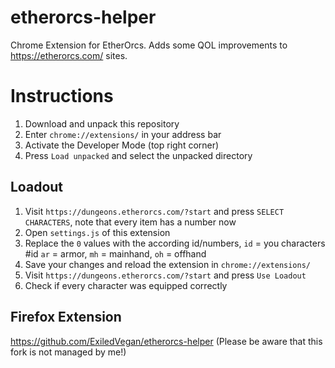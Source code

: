 # etherorcs-helper
Chrome Extension for EtherOrcs. Adds some QOL improvements to https://etherorcs.com/ sites.

# Instructions

1. Download and unpack this repository
2. Enter `chrome://extensions/` in your address bar
3. Activate the Developer Mode (top right corner)
4. Press `Load unpacked` and select the unpacked directory

## Loadout

1. Visit `https://dungeons.etherorcs.com/?start` and press `SELECT CHARACTERS`, note that every item has a number now
2. Open `settings.js` of this extension
3. Replace the `0` values with the according id/numbers, `id` = you characters #id `ar` = armor, `mh` = mainhand, `oh` = offhand
4. Save your changes and reload the extension in `chrome://extensions/`
5. Visit `https://dungeons.etherorcs.com/?start` and press `Use Loadout`
6. Check if every character was equipped correctly

## Firefox Extension
https://github.com/ExiledVegan/etherorcs-helper (Please be aware that this fork is not managed by me!)
